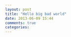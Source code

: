 ```yaml
---
layout: post
title: "Hello big bad world"
date: 2013-06-09 15:44
comments: true
categories: 
---
```

